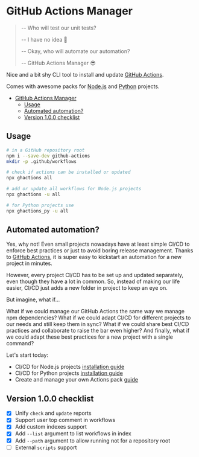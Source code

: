 # GitHub Actions Manager

> -- Who will test our unit tests?
> 
> -- I have no idea 🤨
> 
> -- Okay, who will automate our automation?
> 
> -- GitHub Actions Manager 😎

Nice and a bit shy CLI tool to install and update [GitHub Actions](https://github.com/features/actions).

Comes with awesome packs for [Node.js](./workflows/README.md) and [Python](./workflows_py/README.md) projects.

- [GitHub Actions Manager](#github-actions-manager)
  - [Usage](#usage)
  - [Automated automation?](#automated-automation)
  - [Version 1.0.0 checklist](#version-100-checklist)

## Usage

```bash
# in a GitHub repository root
npm i --save-dev github-actions
mkdir -p .github/workflows

# check if actions can be installed or updated
npx ghactions all

# add or update all workflows for Node.js projects
npx ghactions -u all

# for Python projects use
npx ghactions_py -u all
```

## Automated automation?

Yes, why not! Even small projects nowadays have at least simple CI/CD to enforce best practices
or just to avoid boring release management. Thanks to [GitHub Actions](https://github.com/features/actions),
it is super easy to kickstart an automation for a new project in minutes.

However, every project CI/CD has to be set up and updated separately, even though they have a lot in common.
So, instead of making our life easier, CI/CD just adds a new folder in project to keep an eye on.

But imagine, what if...

What if we could manage our GitHub Actions the same way we manage npm dependencies?
What if we could adapt CI/CD for different projects to our needs and still keep them in sync?
What if we could share best CI/CD practices and collaborate to raise the bar even higher?
And finally, what if we could adapt these best practices for a new project with a single command?

Let's start today:
- CI/CD for Node.js projects [installation guide](./workflows/README.md)
- CI/CD for Python projects [installation guide](./workflows_py/README.md)
- Create and manage your own Actions pack [guide](./CUSTOM.md)

## Version 1.0.0 checklist

- [x] Unify `check` and `update` reports
- [x] Support user top comment in workflows
- [x] Add custom indexes support
- [x] Add `--list` argument to list workflows in index
- [x] Add `--path` argument to allow running not for a repository root
- [ ] External `scripts` support
